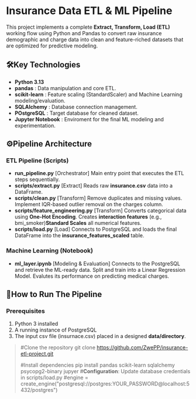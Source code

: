 # Insurance Data ETL & ML Pipeline

This project implements a complete **Extract, Transform, Load (ETL)** working flow using Python and Pandas to convert raw insurance demographic and charge data into clean and feature-riched datasets that are optimized for predictive modeling.

## 🛠️Key Technologies
- **Python 3.13**
- **pandas** : Data manipulation and core ETL.
- **scikit-learn** : Feature scaling (StandardScaler) and Machine Learning modeling/evaluation.
- **SQLAlchemy** : Database connection management.
- **POstgreSQL** : Target database for cleaned dataset.
- **Jupyter Notebook** : Enviroment for the final ML modeling and experimentation.

## ⚙️Pipeline Architecture
### ETL Pipeline (Scripts)
- **run_pipeline.py** [Orchestrator] Main entry point that executes the ETL steps sequentially.
- **scripts/extract.py** [Extract] Reads raw **insurance.csv** data into a DataFrame.
- **scripts/clean.py** [Transform] Remove duplicates and missing values. Implement IQR-based outlier removal on the charges column.
- **scripts/feature_engineering.py** [Transform] Converts categorical data using **One-Hot Encoding**. Creates **interaction features** (e.g., bmi_smoker)**Standard Scales** all numerical features.
- **scripts/load.py** [Load] Connects to PostgreSQL and loads the final DataFrame into the **insurance_features_scaled** table.

### Machine Learning (Notebook)
- **ml_layer.ipynb** [Modeling & Evaluation] Connects to the PostgreSQL and retrieve the ML-ready data. Split and train into a Linear Regression Model. Evalutes its performance on predicting medical charges.

## 🚀How to Run The Pipeline
### Prerequisites
1. Python 3 installed
2. A running instance of PostgreSQL
3. The input csv file (insurnace.csv) placed in a designed **data/directory**.
 > #Clone the repository 
 > git clone https://github.com/ZwePP/insurance-etl-project.git
 >
 > #Install dependencies
 > pip install pandas scikit-learn sqlalchemy psycopg2-binary jupyer
 >#**Configuration**: Update database credentials in scripts/load.py
 > #engine = create_engine("postgresql://postgres:YOUR_PASSWORD@localhost:5432/postgres")
 >
 >




